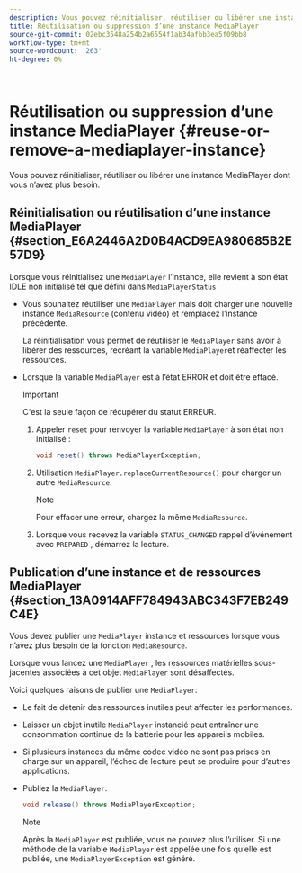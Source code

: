 ```yaml
---
description: Vous pouvez réinitialiser, réutiliser ou libérer une instance MediaPlayer dont vous n’avez plus besoin.
title: Réutilisation ou suppression d’une instance MediaPlayer
source-git-commit: 02ebc3548a254b2a6554f1ab34afbb3ea5f09bb8
workflow-type: tm+mt
source-wordcount: '263'
ht-degree: 0%

---
```


# Réutilisation ou suppression d’une instance MediaPlayer {#reuse-or-remove-a-mediaplayer-instance}

Vous pouvez réinitialiser, réutiliser ou libérer une instance MediaPlayer dont vous n’avez plus besoin.

## Réinitialisation ou réutilisation d’une instance MediaPlayer {#section_E6A2446A2D0B4ACD9EA980685B2E57D9}

Lorsque vous réinitialisez une `MediaPlayer` l’instance, elle revient à son état IDLE non initialisé tel que défini dans `MediaPlayerStatus`

* Vous souhaitez réutiliser une `MediaPlayer` mais doit charger une nouvelle instance `MediaResource` (contenu vidéo) et remplacez l’instance précédente.

  La réinitialisation vous permet de réutiliser le `MediaPlayer` sans avoir à libérer des ressources, recréant la variable `MediaPlayer`et réaffecter les ressources.

* Lorsque la variable `MediaPlayer` est à l’état ERROR et doit être effacé.

  >[!IMPORTANT]
  >
  >C&#39;est la seule façon de récupérer du statut ERREUR.

   1. Appeler `reset` pour renvoyer la variable `MediaPlayer` à son état non initialisé :

      ```java
      void reset() throws MediaPlayerException; 
      ```

   1. Utilisation `MediaPlayer.replaceCurrentResource()` pour charger un autre `MediaResource`.

      >[!NOTE]
      >
      >Pour effacer une erreur, chargez la même `MediaResource`.

   1. Lorsque vous recevez la variable `STATUS_CHANGED` rappel d’événement avec `PREPARED` , démarrez la lecture.

## Publication d’une instance et de ressources MediaPlayer {#section_13A0914AFF784943ABC343F7EB249C4E}

Vous devez publier une `MediaPlayer` instance et ressources lorsque vous n’avez plus besoin de la fonction `MediaResource`.

Lorsque vous lancez une `MediaPlayer` , les ressources matérielles sous-jacentes associées à cet objet `MediaPlayer` sont désaffectés.

Voici quelques raisons de publier une `MediaPlayer`:

* Le fait de détenir des ressources inutiles peut affecter les performances.
* Laisser un objet inutile `MediaPlayer` instancié peut entraîner une consommation continue de la batterie pour les appareils mobiles.
* Si plusieurs instances du même codec vidéo ne sont pas prises en charge sur un appareil, l’échec de lecture peut se produire pour d’autres applications.

* Publiez la `MediaPlayer`.

  ```java
  void release() throws MediaPlayerException;
  ```

  >[!NOTE]
  >
  >Après la `MediaPlayer` est publiée, vous ne pouvez plus l’utiliser. Si une méthode de la variable `MediaPlayer` est appelée une fois qu’elle est publiée, une `MediaPlayerException` est généré.
